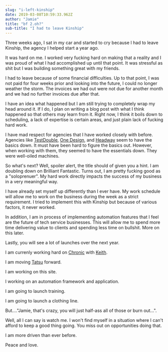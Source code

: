 ```yaml
---
slug: "i-left-kinship"
date: 2019-03-08T10:59:33.962Z
author: "Jamie"
title: "bf 2.oh?"
sub-title: "I had to leave Kinship"
---
```


Three weeks ago, I sat in my car and started to cry because I had to leave Kinship, the agency I helped start a year ago.

It was hard on me. I worked very fucking hard on making that a reality and I was proud of what I had accomplished up until that point. It was stressful as shit but I was building something great with my friends.

I had to leave because of some financial difficulties. Up to that point, I was not paid for four weeks prior and looking into the future, I could no longer weather the storm. The invoices we had out were not due for another month and we had no further invoices due after that.

I have an idea what happened but I am still trying to completely wrap my head around it. If I do, I plan on writing a blog post with what I think happened so that others may learn from it. Right now, I think it boils down to scheduling, a lack of expertise is certain areas, and just plain lack of fucking hard work.

I have mad respect for agencies that I have worked closely with before. Agencies like [TestDouble](http://testdouble.com), [One Design](http://onedesigncompany.com), and [Headway](http://headway.io) seem to have the basics down. It must have been hard to figure the basics out. However, when working with them, they seemed to have the essentials down. They were well-oiled machines.

So what's next? Well, spoiler alert, the title should of given you a hint. I am doubling down on Brilliant Fantastic. Turns out, I am pretty fucking good as a "soloprenuer". My hard work directly impacts the success of my business in a very meaningful way.

I have already set myself up differently than I ever have. My work schedule will allow me to work on the business during the week as a strict requirement. I tried to implement this with Kinship but because of various factors, it never worked.

In addition, I am in process of implementing automation features that I feel are the future of tech service businesses. This will allow me to spend more time delivering value to clients and spending less time on bullshit. More on this later.

Lastly, you will see a lot of launches over the next year.

I am currenly working hard on [Chronic](http://chronic.io) with [Keith](http://twitter.com/keiththomps).

I am moving [Tatsu](http://tatsu.io) forward.

I am working on this site.

I working on an automation framework and application.

I am going to launch training.

I am going to launch a clothing line.

But...."Jamie, that's crazy, you will just half-ass all of those or burn out...".

Well, all I can say is watch me. I won't find myself in a situation where I can't afford to keep a good thing going. You miss out on opportunities doing that.

I am more driven than ever before.

Peace and love.

